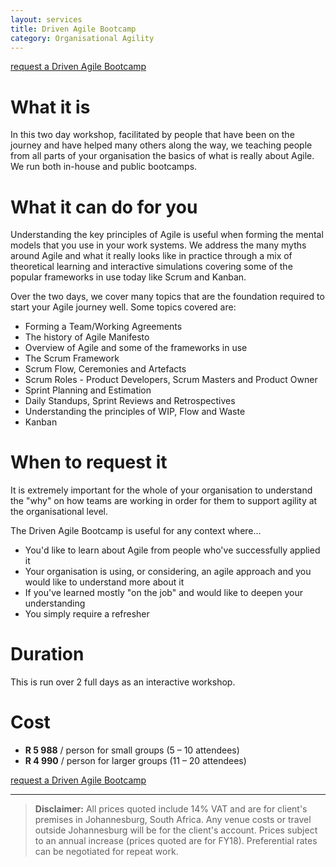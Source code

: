 ```yaml
---
layout: services
title: Driven Agile Bootcamp
category: Organisational Agility
---
```


[request a Driven Agile Bootcamp](#contact-form)

# What it is
In this two day workshop, facilitated by people that have been on the journey and have helped many others along the way, we teaching people from all parts of your organisation the basics of what is really about Agile. We run both in-house and public bootcamps.

# What it can do for you
Understanding the key principles of Agile is useful when forming the mental models that you use in your work systems. We address the many myths around Agile and what it really looks like in practice through a mix of theoretical learning and interactive simulations covering some of the popular frameworks in use today like Scrum and Kanban.

Over the two days, we cover many topics that are the foundation required to start your Agile journey well. Some topics covered are:

* Forming a Team/Working Agreements
* The history of Agile Manifesto
* Overview of Agile and some of the frameworks in use
* The Scrum Framework
* Scrum Flow, Ceremonies and Artefacts
* Scrum Roles - Product Developers, Scrum Masters and Product Owner
* Sprint Planning and Estimation
* Daily Standups, Sprint Reviews and Retrospectives
* Understanding the principles of WIP, Flow and Waste
* Kanban

# When to request it
It is extremely important for the whole of your organisation to understand the "why" on how teams are working in order for them to support agility at the organisational level.

The Driven Agile Bootcamp is useful for any context where...

* You'd like to learn about Agile from people who've successfully applied it
* Your organisation is using, or considering, an agile approach and you would like to understand more about it
* If you've learned mostly "on the job" and would like to deepen your understanding
* You simply require a refresher

# Duration
This is run over 2 full days as an interactive workshop.

# Cost

* **R 5 988** / person for small groups (5 – 10 attendees)
* **R 4 990** / person for larger groups (11 – 20 attendees) 

[request a Driven Agile Bootcamp](#contact-form)

---
> **Disclaimer:** All prices quoted include 14% VAT and are for client's premises in Johannesburg, South Africa. Any venue costs or travel outside Johannesburg will be for the client's account. Prices subject to an annual increase (prices quoted are for FY18). Preferential rates can be negotiated for repeat work.